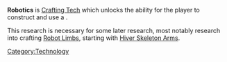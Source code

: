 **Robotics** is [Crafting Tech](Crafting_Tech.md "wikilink") which unlocks
the ability for the player to construct and use a [](Robotics_Bench.md).

This research is necessary for some later research, most notably
research into crafting [Robot Limbs](Robot_Limbs.md "wikilink"), starting
with [Hiver Skeleton Arms](Hiver_Skeleton_Arms_(Tech).md "wikilink").

[Category:Technology](Category:Technology "wikilink")